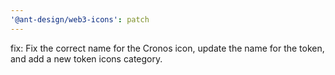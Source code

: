 ```yaml
---
'@ant-design/web3-icons': patch
---
```


fix: Fix the correct name for the Cronos icon, update the name for the token, and add a new token icons category.
